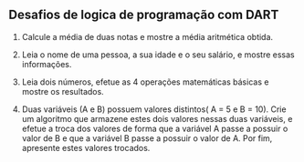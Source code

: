 ## Desafios de logica de programação com DART

1. Calcule a média de duas notas e mostre a média aritmética obtida.
 
2. Leia o nome de uma pessoa, a sua idade e o seu salário, e mostre essas informações.

3. Leia dois números, efetue as 4 operações matemáticas básicas e mostre os resultados. 

4. Duas  variáveis  (A  e  B)  possuem  valores  distintos(  A  =  5  e  B  =  10).  Crie  um  algoritmo  que 
armazene estes dois valores nessas duas variáveis, e efetue a troca dos valores de forma que 
a variável A passe a possuir o valor de B e que a variável B passe a possuir o valor de A. Por 
fim, apresente estes valores trocados. 